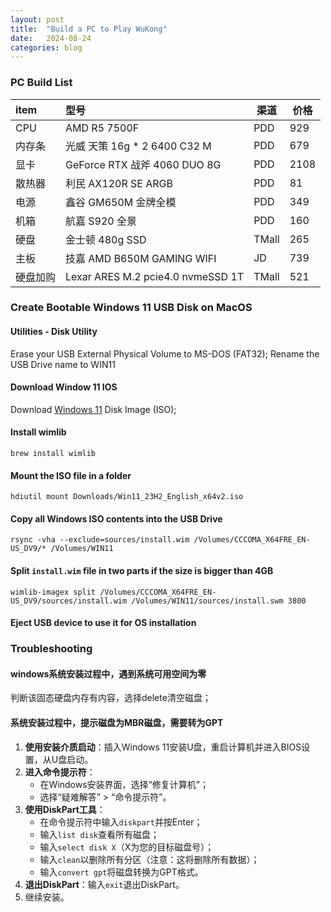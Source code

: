 ```yaml
---
layout: post
title:  "Build a PC to Play WuKong"
date:   2024-08-24
categories: blog
---
```

### PC Build List

| item     | 型号                          | 渠道  | 价格 |
|:-------- |:----------------------------- | ----- | ---- |
| CPU      | AMD R5 7500F                  | PDD   | 929  |
| 内存条   | 光威 天策 16g * 2 6400 C32 M  | PDD   | 679  |
| 显卡     | GeForce RTX 战斧 4060 DUO 8G  | PDD   | 2108 |
| 散热器   | 利民 AX120R SE ARGB           | PDD   | 81   |
| 电源     | 鑫谷 GM650M 金牌全模          | PDD   | 349  |
| 机箱     | 航嘉 S920 全景                | PDD   | 160  |
| 硬盘     | 金士顿 480g SSD               | TMall | 265  |
| 主板     | 技嘉 AMD B650M GAMING WIFI    | JD    | 739  |
| 硬盘加购 | Lexar ARES M.2 pcie4.0 nvmeSSD 1T | TMall | 521  |

### Create Bootable Windows 11 USB Disk on MacOS
#### Utilities - Disk Utility
Erase your USB External Physical Volume to MS-DOS (FAT32);
Rename the USB Drive name to WIN11

#### Download Window 11 IOS
Download [Windows 11](https://www.microsoft.com/software-download/windows11) Disk Image (ISO);

#### Install wimlib
```
brew install wimlib
```

#### Mount the ISO file in a folder
```
hdiutil mount Downloads/Win11_23H2_English_x64v2.iso
```

#### Copy all Windows ISO contents into the USB Drive
```
rsync -vha --exclude=sources/install.wim /Volumes/CCCOMA_X64FRE_EN-US_DV9/* /Volumes/WIN11
```

#### Split `install.wim` file in two parts if the size is bigger than 4GB
```
wimlib-imagex split /Volumes/CCCOMA_X64FRE_EN-US_DV9/sources/install.wim /Volumes/WIN11/sources/install.swm 3800
```

#### Eject USB device to use it for OS installation

### Troubleshooting
#### windows系统安装过程中，遇到系统可用空间为零
判断该固态硬盘内存有内容，选择delete清空磁盘；
#### 系统安装过程中，提示磁盘为MBR磁盘，需要转为GPT
1. **使用安装介质启动**：插入Windows 11安装U盘，重启计算机并进入BIOS设置，从U盘启动。
2. **进入命令提示符**：
    - 在Windows安装界面，选择“修复计算机”；
    - 选择“疑难解答” > “命令提示符”。
3. **使用DiskPart工具**：
    - 在命令提示符中输入`diskpart`并按Enter；
    - 输入`list disk`查看所有磁盘；
    - 输入`select disk X`（X为您的目标磁盘号）；
    - 输入`clean`以删除所有分区（注意：这将删除所有数据）；
    - 输入`convert gpt`将磁盘转换为GPT格式。
4. **退出DiskPart**：输入`exit`退出DiskPart。
5. 继续安装。